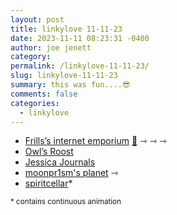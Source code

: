 ```yaml
---
layout: post
title: linkylove 11-11-23
date: 2023-11-11 08:23:31 -0400
author: joe jenett
category: 
permalink: /linkylove-11-11-23/
slug: linkylove-11-11-23
summary: this was fun....😎
comments: false
categories:
  - linkylove
---
```

<ul class="linkylove">
	<li><a title="Frills’s internet emporium" href="https://frills.dev/">Frills’s internet emporium</a> <a href="https://pinboard.in/u:mikael">📌</a> <span title="led to sites shown below">⇾ ⇾ ⇾</span></li>
	<li><a title="Owl or Owlrooster" href="https://owlsroost.xyz/">Owl’s Roost</a></li>
	<li><a title="Jessica" href="https://jessicajournals.com/">Jessica Journals</a></li>
	<li><a title="moonpr1sm" href="https://moonpr1sm.neocities.org/">moonpr1sm's planet</a> <span title="led to site shown below">⇾</span></li>
	<li><a title="spiritcellar" href="https://spiritcellar.neocities.org/">spiritcellar</a>*</li>
</ul>
<small>* contains continuous animation</small>

<a href="https://brid.gy/publish/mastodon"></a>